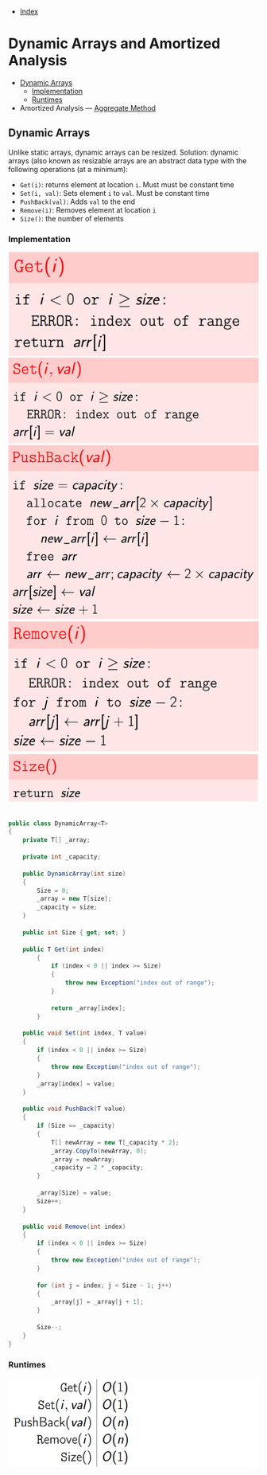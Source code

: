 * [Index](https://github.com/KiraDiShira/AlgorithmsAndDataStructures/blob/master/README.md#project-title)

# Dynamic Arrays and Amortized Analysis

* [Dynamic Arrays](#dynamic-arrays)
    - [Implementation](#implementation)
    - [Runtimes](#runtimes)
* Amortized Analysis
  — [Aggregate Method](#aggregate-method)


## Dynamic Arrays

Unlike static arrays, dynamic arrays can be resized. Solution: dynamic arrays (also known as resizable arrays are an abstract data type with the following operations (at a minimum):

* `Get(i)`: returns element at location `i`. Must must be constant time
* `Set(i, val)`: Sets element `i` to `val`. Must be constant time
* `PushBack(val)`: Adds `val` to the end
* `Remove(i)`: Removes element at location `i`
* `Size()`: the number of elements

### Implementation

<img src="https://github.com/KiraDiShira/AlgorithmsAndDataStructures/blob/master/RepoFiles/DynamicArraysandAmortizedAnalysis/Images/daaa1.PNG" />

<img src="https://github.com/KiraDiShira/AlgorithmsAndDataStructures/blob/master/RepoFiles/DynamicArraysandAmortizedAnalysis/Images/daaa2.PNG" />

<img src="https://github.com/KiraDiShira/AlgorithmsAndDataStructures/blob/master/RepoFiles/DynamicArraysandAmortizedAnalysis/Images/daaa3.PNG" />

<img src="https://github.com/KiraDiShira/AlgorithmsAndDataStructures/blob/master/RepoFiles/DynamicArraysandAmortizedAnalysis/Images/daaa4.PNG" />

<img src="https://github.com/KiraDiShira/AlgorithmsAndDataStructures/blob/master/RepoFiles/DynamicArraysandAmortizedAnalysis/Images/daaa5.PNG" />

```c#

public class DynamicArray<T>
{
    private T[] _array;
    
    private int _capacity;

    public DynamicArray(int size)
    {
        Size = 0;
        _array = new T[size];
        _capacity = size;
    }

    public int Size { get; set; }

    public T Get(int index)
        {
            if (index < 0 || index >= Size)
            {
                throw new Exception("index out of range");
            }

            return _array[index];
        }

    public void Set(int index, T value)
    {
        if (index < 0 || index >= Size)
        {
            throw new Exception("index out of range");
        }
        _array[index] = value;
    }

    public void PushBack(T value)
    {
        if (Size == _capacity)
        {
            T[] newArray = new T[_capacity * 2];
            _array.CopyTo(newArray, 0);
            _array = newArray;
            _capacity = 2 * _capacity;
        }

        _array[Size] = value;
        Size++;
    }

    public void Remove(int index)
    {
        if (index < 0 || index >= Size)
        {
            throw new Exception("index out of range");
        }

        for (int j = index; j < Size - 1; j++)
        {
            _array[j] = _array[j + 1];
        }

        Size--;
    }
}
```
### Runtimes

<img src="https://github.com/KiraDiShira/AlgorithmsAndDataStructures/blob/master/RepoFiles/DynamicArraysandAmortizedAnalysis/Images/daaa6.PNG" />
